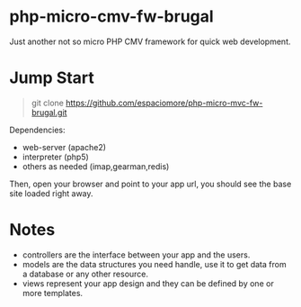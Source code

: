 php-micro-cmv-fw-brugal
=======================

Just another not so micro PHP CMV framework for quick web development. 

Jump Start
==========

> git clone https://github.com/espaciomore/php-micro-mvc-fw-brugal.git

Dependencies:
- web-server (apache2)
- interpreter (php5)
- others as needed (imap,gearman,redis)

Then, open your browser and point to your app url, you should see the base site loaded right away.

Notes
=====

- controllers are the interface between your app and the users.
- models are the data structures you need handle, use it to get data from a database or any other resource.
- views represent your app design and they can be defined by one or more templates.

